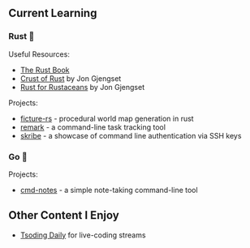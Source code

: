## Current Learning
### Rust :crab:
Useful Resources:
- [The Rust Book]
- [Crust of Rust] by Jon Gjengset
- [Rust for Rustaceans] by Jon Gjengset

Projects:
- [ficture-rs] - procedural world map generation in rust
- [remark] - a command-line task tracking tool
- [skribe] - a showcase of command line authentication via SSH keys

### Go :hamster:
Projects:
- [cmd-notes] -  a simple note-taking command-line tool

## Other Content I Enjoy
- [Tsoding Daily] for live-coding streams

[Crust of Rust]: https://youtube.com/playlist?list=PLqbS7AVVErFiWDOAVrPt7aYmnuuOLYvOa
[Rust for Rustaceans]: https://nostarch.com/rust-rustaceans
[The Rust Book]: https://doc.rust-lang.org/book
[ficture-rs]: https://github.com/mengistristen/ficture-rs
[remark]: https://github.com/mengistristen/remark
[skribe]: https://github.com/mengistristen/skribe
[cmd-notes]: https://github.com/mengistristen/cmd-notes
[Tsoding Daily]: https://www.youtube.com/tsoding
